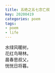 ```yaml
---
title: 五绝之五七念亡叔
key: 20200419
categories: poem
tags:
- poem
- life
---
```


水绿风暖树，<br/>
花红鸟啭林。<br/>
晨春思叔父，<br/>
恍恍日将暮。<br/>